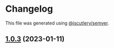 # Changelog

This file was generated using [@jscutlery/semver](https://github.com/jscutlery/semver).

## [1.0.3](https://github.com/rudderlabs/rudder-sdk-react-native/compare/rudder-integration-appcenter-react-native-1.0.2...rudder-integration-appcenter-react-native-1.0.3) (2023-01-11)
